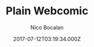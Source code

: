 ---
title: Plain Webcomic
github: https://github.com/peahatlanding/Plain-Webcomic
demo: https://peahatlanding.github.io/Plain-Webcomic/
author: Nico Bocalan
ssg:
  - Jekyll
cms:
  - No Cms
date: 2017-07-12T03:19:34.000Z
github_branch: master
description: A simple webcomic theme for Jekyll. Built using Bootstrap.
stale: true
---